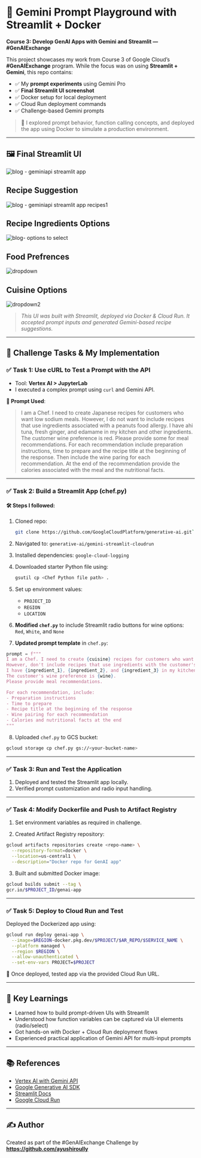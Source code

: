 
# 💬 Gemini Prompt Playground with Streamlit + Docker  
**Course 3: Develop GenAI Apps with Gemini and Streamlit — #GenAIExchange**

This project showcases my work from Course 3 of Google Cloud’s **#GenAIExchange** program. While the focus was on using **Streamlit + Gemini**, this repo contains:

- ✅ My **prompt experiments** using Gemini Pro  
- ✅ **Final Streamlit UI screenshot**  
- ✅ Docker setup for local deployment  
- ✅ Cloud Run deployment commands  
- ✅ Challenge-based Gemini prompts  

> 🧠 I explored prompt behavior, function calling concepts, and deployed the app using Docker to simulate a production environment.

---

## 🖼️ Final Streamlit UI
![blog - geminiapi streamlit app](https://github.com/user-attachments/assets/d36c58f5-4fbe-4427-b375-3bd044f642de)

## Recipe Suggestion
![blog - geminiapi streamlit app recipes1](https://github.com/user-attachments/assets/307ca892-7a81-4c27-8ecf-4b4e8ddcd62f)

## Recipe Ingredients Options
![blog- options to select](https://github.com/user-attachments/assets/b85ff057-44f5-43d5-abf3-1b2ffbb7631b)
## Food Prefrences 
![dropdown](https://github.com/user-attachments/assets/851c8d63-686d-4c0d-bb00-b2306199e8df)
## Cuisine Options
![dropdown2](https://github.com/user-attachments/assets/f0b662fb-12b4-4353-b816-88b3de27da05)

> *This UI was built with Streamlit, deployed via Docker & Cloud Run. It accepted prompt inputs and generated Gemini-based recipe suggestions.*

---

## 🧪 Challenge Tasks & My Implementation

### ✅ **Task 1: Use cURL to Test a Prompt with the API**

- Tool: **Vertex AI > JupyterLab**
- I executed a complex prompt using `curl` and Gemini API.

**🔹 Prompt Used**:

> I am a Chef. I need to create Japanese recipes for customers who want low sodium meals. However, I do not want to include recipes that use ingredients associated with a peanuts food allergy. I have ahi tuna, fresh ginger, and edamame in my kitchen and other ingredients. The customer wine preference is red. Please provide some for meal recommendations. For each recommendation include preparation instructions, time to prepare and the recipe title at the beginning of the response. Then include the wine paring for each recommendation. At the end of the recommendation provide the calories associated with the meal and the nutritional facts.

---

### ✅ **Task 2: Build a Streamlit App (chef.py)**

#### 🛠️ Steps I followed:
1. Cloned repo:  
   ```bash
   git clone https://github.com/GoogleCloudPlatform/generative-ai.git```


2. Navigated to: `generative-ai/gemini-streamlit-cloudrun`

3. Installed dependencies: `google-cloud-logging`

4. Downloaded starter Python file using:

   ```bash
   gsutil cp <Chef Python file path> .
   ```

5. Set up environment values:

   * `PROJECT_ID`
   * `REGION`
   * `LOCATION`

6. **Modified `chef.py`** to include Streamlit radio buttons for wine options:
   `Red`, `White`, and `None`

7. **Updated prompt template** in `chef.py`:

```python
prompt = f"""
I am a Chef. I need to create {cuisine} recipes for customers who want {dietary_preference} meals.
However, don't include recipes that use ingredients with the customer's {allergy} allergy.
I have {ingredient_1}, {ingredient_2}, and {ingredient_3} in my kitchen and other ingredients.
The customer's wine preference is {wine}.
Please provide meal recommendations.

For each recommendation, include:
- Preparation instructions
- Time to prepare
- Recipe title at the beginning of the response
- Wine pairing for each recommendation
- Calories and nutritional facts at the end
"""
```

8. Uploaded `chef.py` to GCS bucket:

```bash
gcloud storage cp chef.py gs://<your-bucket-name>
```

---

### ✅ **Task 3: Run and Test the Application**

1. Deployed and tested the Streamlit app locally.
2. Verified prompt customization and radio input handling.

---

### ✅ **Task 4: Modify Dockerfile and Push to Artifact Registry**

1. Set environment variables as required in challenge.

2. Created Artifact Registry repository:

```bash
gcloud artifacts repositories create <repo-name> \
  --repository-format=docker \
  --location=us-central1 \
  --description="Docker repo for GenAI app"
```

3. Built and submitted Docker image:

```bash
gcloud builds submit --tag \
gcr.io/$PROJECT_ID/genai-app
```

---

### ✅ **Task 5: Deploy to Cloud Run and Test**

Deployed the Dockerized app using:

```bash
gcloud run deploy genai-app \
  --image=$REGION-docker.pkg.dev/$PROJECT/$AR_REPO/$SERVICE_NAME \
  --platform managed \
  --region $REGION \
  --allow-unauthenticated \
  --set-env-vars PROJECT=$PROJECT
```

🎯 Once deployed, tested app via the provided Cloud Run URL.

---

## 🧠 Key Learnings

* Learned how to build prompt-driven UIs with Streamlit
* Understood how function variables can be captured via UI elements (radio/select)
* Got hands-on with Docker + Cloud Run deployment flows
* Experienced practical application of Gemini API for multi-input prompts

---

## 📚 References

* [Vertex AI with Gemini API](https://cloud.google.com/vertex-ai/docs/generative-ai)
* [Google Generative AI SDK](https://cloud.google.com/python/docs/reference/aiplatform/latest)
* [Streamlit Docs](https://docs.streamlit.io/)
* [Google Cloud Run](https://cloud.google.com/run)

---

## ✍️ Author

Created as part of the #GenAIExchange Challenge by **https://github.com/ayushiroully**

